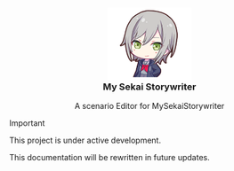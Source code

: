 <!--suppress HtmlDeprecatedAttribute -->
<div align="center" style="text-align: center; margin-top: 10px;">
 <img src="documents/assets/logo.png" style="align-self: center; width: 150px; margin-bottom: 0;" alt="Logo" />
 <h3 style="margin-top: 0; text-align: center;">My Sekai Storywriter</h3>
 <p style="text-align: center;">A scenario Editor for MySekaiStorywriter</p>
</div>

> [!IMPORTANT]
> This project is under active development. 
>
> This documentation will be rewritten in future updates.